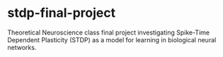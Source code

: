 # stdp-final-project
Theoretical Neuroscience class final project investigating Spike-Time Dependent Plasticity (STDP) as a model for learning in biological neural networks.
